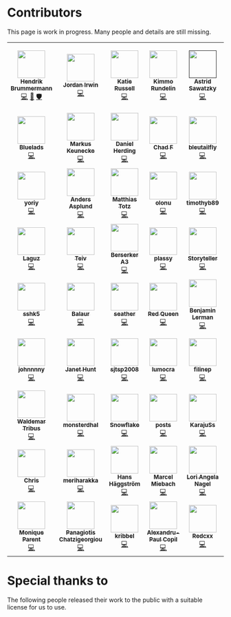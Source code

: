 # Contributors

This page is work in progress. Many people and details are still missing.

<!-- prettier-ignore-start -->
<!-- markdownlint-disable -->
<table>
<tr>
 <td align="center" width="100"><a href="https://github.com/nhnb"><img src="https://avatars3.githubusercontent.com/u/364184?s=64" width="64" height="64" alt=""><br /><sub><b>Hendrik Brummermann</b></sub></a><br /><a href="https://github.com/arianne/stendhal/commits?author=nhnb" title="code">💻</a> <a href="null" title="projectManagement">📆</a> <a href="null" title="security">🛡️</a> </td>
 <td align="center" width="100"><a href="https://www.openhub.net/accounts/243964"><img src="https://gravatar.com/avatar/fea37ed56d2c80b91890d64568e7943d?s=64&rating=PG&d=wavatar" width="64" height="64" alt=""><br /><sub><b>Jordan Irwin</b></sub></a><br /><a href="" title="code">💻</a> </td>
 <td align="center" width="100"><a href="https://www.openhub.net/accounts/2634"><img src="https://gravatar.com/avatar/66316a04c31f02b58fba743f13275f66?s=64&rating=PG&d=wavatar" width="64" height="64" alt=""><br /><sub><b>Katie Russell</b></sub></a><br /><a href="" title="code">💻</a> </td>
 <td align="center" width="100"><a href="https://www.openhub.net/accounts/15277"><img src="https://gravatar.com/avatar/47fe272e163794babfc76306e18b93f6.jpg?s=64&rating=PG&d=wavatar" width="64" height="64" alt=""><br /><sub><b>Kimmo Rundelin</b></sub></a><br /><a href="" title="code">💻</a> </td>
 <td align="center" width="100"><a href=""><img src="https://gravatar.com/avatar/25c2fd9797203da2ed1ac801df0bc374.jpg?s=64&rating=PG&d=wavatar" width="64" height="64" alt=""><br /><sub><b>Astrid Sawatzky</b></sub></a><br /><a href="" title="code">💻</a> </td>
 <td align="center" width="100"><a href="https://www.openhub.net/p/stendhal/contributors/15940771128093"><img src="https://gravatar.com/avatar/dd405f8e0d73c92c0dc90812d34349e9?s=64&rating=PG&d=wavatar" width="64" height="64" alt=""><br /><sub><b>Miguel Angel Blanch Lardin</b></sub></a><br /><a href="" title="code">💻</a> </td>
 <td align="center" width="100"><a href="https://www.openhub.net/accounts/13110"><img src="https://gravatar.com/avatar/71695b83c8cdf2465d19086bdf6fefec?s=64&rating=PG&d=wavatar" width="64" height="64" alt=""><br /><sub><b>Martin Fuchs</b></sub></a><br /><a href="" title="code">💻</a> </td>
</tr>
<tr>
 <td align="center" width="100"><a href="https://www.openhub.net/accounts/22618"><img src="https://gravatar.com/avatar/698635ef7bf5ea343c43a0cb4fc52dc8?s=64&rating=PG&d=wavatar" width="64" height="64" alt=""><br /><sub><b>Bluelads</b></sub></a><br /><a href="" title="code">💻</a> </td>
 <td align="center" width="100"><a href="https://www.openhub.net/p/stendhal/contributors/15940771121091"><img src="https://gravatar.com/avatar/4eebbab9cf562e67094a12dca480d92f.jpg?s=64&rating=PG&d=wavatar" width="64" height="64" alt=""><br /><sub><b>Markus Keunecke</b></sub></a><br /><a href="" title="code">💻</a> </td>
 <td align="center" width="100"><a href="https://www.openhub.net/p/stendhal/contributors/15940771763819"><img src="https://gravatar.com/avatar/34ca9773fb6ae65deab8af8a7202ced3.jpg?s=64&rating=PG&d=wavatar" width="64" height="64" alt=""><br /><sub><b>Daniel Herding</b></sub></a><br /><a href="" title="code">💻</a> </td>
 <td align="center" width="100"><a href="https://www.openhub.net/p/stendhal/contributors/15940771977855"><img src="https://gravatar.com/avatar/f882eeed98bb5afbc521b26cb868940c.jpg?s=64&rating=PG&d=wavatar" width="64" height="64" alt=""><br /><sub><b>Chad F</b></sub></a><br /><a href="" title="code">💻</a> </td>
 <td align="center" width="100"><a href="https://www.openhub.net/accounts/20119"><img src="https://gravatar.com/avatar/89fbe05161b5c026734e850d1c79a2f7?s=64&rating=PG&d=wavatar" width="64" height="64" alt=""><br /><sub><b>bleutailfly</b></sub></a><br /><a href="" title="code">💻</a> </td>
 <td align="center" width="100"><a href="https://www.openhub.net/accounts/155766"><img src="https://gravatar.com/avatar/ddf515c3445545d746bc672ee56e64b6?s=64&rating=PG&d=wavatar" width="64" height="64" alt=""><br /><sub><b>omero</b></sub></a><br /><a href="" title="code">💻</a> </td>
 <td align="center" width="100"><a href="https://www.openhub.net/accounts/18258"><img src="https://gravatar.com/avatar/57fe325bb1f152df4a56969265da094c?s=64&rating=PG&d=wavatar" width="64" height="64" alt=""><br /><sub><b>tigertoes</b></sub></a><br /><a href="" title="code">💻</a> </td>
</tr>
<tr>
 <td align="center" width="100"><a href="https://www.openhub.net/accounts/55439"><img src="https://gravatar.com/avatar/9fc8dde77377927a8890247684e6b745?s=64&rating=PG&d=wavatar" width="64" height="64" alt=""><br /><sub><b>yoriy</b></sub></a><br /><a href="" title="code">💻</a> </td>
 <td align="center" width="100"><a href="https://www.openhub.net/p/stendhal/contributors/15940771476414"><img src="https://gravatar.com/avatar/c329880fbd3b575fea866392785dd44d.jpg?s=64&rating=PG&d=wavatar" width="64" height="64" alt=""><br /><sub><b>Anders Asplund</b></sub></a><br /><a href="" title="code">💻</a> </td>
 <td align="center" width="100"><a href="https://www.openhub.net/p/stendhal/contributors/15940771977851"><img src="https://gravatar.com/avatar/7cb02d736735142133be3f0f71a05071.jpg?s=64&rating=PG&d=wavatar" width="64" height="64" alt=""><br /><sub><b>Matthias Totz</b></sub></a><br /><a href="" title="code">💻</a> </td>
 <td align="center" width="100"><a href="https://www.openhub.net/p/stendhal/contributors/15940772664883"><img src="https://gravatar.com/avatar/a06c8bce7a84aa3f2a955b15f17b8c26.jpg?s=64&rating=PG&d=wavatar" width="64" height="64" alt=""><br /><sub><b>olonu</b></sub></a><br /><a href="" title="code">💻</a> </td>
 <td align="center" width="100"><a href="https://www.openhub.net/accounts/2437"><img src="https://gravatar.com/avatar/71487518e6a187fcadf226fdae24b1ef?s=64&rating=PG&d=wavatar" width="64" height="64" alt=""><br /><sub><b>timothyb89</b></sub></a><br /><a href="" title="code">💻</a> </td>
 <td align="center" width="100"><a href="https://www.openhub.net/p/stendhal/contributors/15940771977861"><img src="https://gravatar.com/avatar/1abbf8f051d78a7eab3577398c03e844.jpg?s=64&rating=PG&d=wavatar" width="64" height="64" alt=""><br /><sub><b>Nadine Schlonies</b></sub></a><br /><a href="" title="code">💻</a> </td>
 <td align="center" width="100"><a href="https://www.openhub.net/p/stendhal/contributors/15940772350884"><img src="https://gravatar.com/avatar/38170811c7b661bc61e870f17f46f113.jpg?s=64&rating=PG&d=wavatar" width="64" height="64" alt=""><br /><sub><b>onu</b></sub></a><br /><a href="" title="code">💻</a> </td>
</tr>
<tr>
 <td align="center" width="100"><a href="https://www.openhub.net/accounts/Laguz"><img src="https://gravatar.com/avatar/d24ffb02627e23e2c80c8c7bda13a133.jpg?s=64&rating=PG&d=wavatar" width="64" height="64" alt=""><br /><sub><b>Laguz</b></sub></a><br /><a href="" title="code">💻</a> </td>
 <td align="center" width="100"><a href="https://www.openhub.net/p/stendhal/contributors/15940771977863"><img src="https://gravatar.com/avatar/a69cfbd309a7e57c1cc0812d8bcc0f02.jpg?s=64&rating=PG&d=wavatar" width="64" height="64" alt=""><br /><sub><b>Teiv</b></sub></a><br /><a href="" title="code">💻</a> </td>
 <td align="center" width="100"><a href="https://www.openhub.net/p/stendhal/contributors/15940771977858"><img src="https://gravatar.com/avatar/ffa283ba87fa49149d9883a1f25a80d1.jpg?s=64&rating=PG&d=wavatar" width="64" height="64" alt=""><br /><sub><b>Berserker A3</b></sub></a><br /><a href="" title="code">💻</a> </td>
 <td align="center" width="100"><a href="https://www.openhub.net/p/stendhal/contributors/15940771311913"><img src="https://gravatar.com/avatar/302f1cc269c2b331c18078afb4cac0ab.jpg?s=64&rating=PG&d=wavatar" width="64" height="64" alt=""><br /><sub><b>plassy</b></sub></a><br /><a href="" title="code">💻</a> </td>
 <td align="center" width="100"><a href="https://www.openhub.net/p/stendhal/contributors/15940771779586"><img src="https://gravatar.com/avatar/fd562e83b916a848e480ae4e553a9d40.jpg?s=64&rating=PG&d=wavatar" width="64" height="64" alt=""><br /><sub><b>Storyteller</b></sub></a><br /><a href="" title="code">💻</a> </td>
 <td align="center" width="100"><a href="https://www.openhub.net/p/stendhal/contributors/15940771977853"><img src="https://gravatar.com/avatar/5f56c9cb2c2e6b6bd2cb701a781bfaa6.jpg?s=64&rating=PG&d=wavatar" width="64" height="64" alt=""><br /><sub><b>Jo S</b></sub></a><br /><a href="" title="code">💻</a> </td>
 <td align="center" width="100"><a href="https://www.openhub.net/p/stendhal/contributors/15940771992757"><img src="https://sourceforge.net/u/soniccuz/user_icon?1539674888" width="64" height="64" alt=""><br /><sub><b>soniccuz</b></sub></a><br /><a href="" title="code">💻</a> </td>
</tr>
<tr>
 <td align="center" width="100"><a href="https://www.openhub.net/p/stendhal/contributors/15940771157307"><img src="https://gravatar.com/avatar/c8d538c1ba4164554269035d0689c31c.jpg?s=64&rating=PG&d=wavatar" width="64" height="64" alt=""><br /><sub><b>sshk5</b></sub></a><br /><a href="" title="code">💻</a> </td>
 <td align="center" width="100"><a href="https://www.openhub.net/p/stendhal/contributors/15940771977873"><img src="https://gravatar.com/avatar/eae46117effb1bc840c96fe2c6d2371a.jpg?s=64&rating=PG&d=wavatar" width="64" height="64" alt=""><br /><sub><b>Balaur</b></sub></a><br /><a href="" title="code">💻</a> </td>
 <td align="center" width="100"><a href="https://www.openhub.net/p/stendhal/contributors/15940771148456"><img src="https://gravatar.com/avatar/99da6a0d8f5d67c62b1ef552d777d3c4.jpg?s=64&rating=PG&d=wavatar" width="64" height="64" alt=""><br /><sub><b>seather</b></sub></a><br /><a href="" title="code">💻</a> </td>
 <td align="center" width="100"><a href="https://www.openhub.net/p/stendhal/contributors/15940771977871"><img src="https://gravatar.com/avatar/c762d0ef602a1ad4fc4fb94ef3be6f98.jpg?s=64&rating=PG&d=wavatar" width="64" height="64" alt=""><br /><sub><b>Red Queen</b></sub></a><br /><a href="" title="code">💻</a> </td>
 <td align="center" width="100"><a href="https://www.openhub.net/p/stendhal/contributors/15940771784960"><img src="https://gravatar.com/avatar/8467df814b0397399af3c754269a8031.jpg?s=64&rating=PG&d=wavatar" width="64" height="64" alt=""><br /><sub><b>Benjamin Lerman</b></sub></a><br /><a href="" title="code">💻</a> </td>
 <td align="center" width="100"><a href="https://www.openhub.net/p/stendhal/contributors/15940771977859"><img src="https://gravatar.com/avatar/1a35f34c16d2e6534910c078fbfcfdeb.jpg?s=64&rating=PG&d=wavatar" width="64" height="64" alt=""><br /><sub><b>Jose Luis Cabello</b></sub></a><br /><a href="" title="code">💻</a> </td>
 <td align="center" width="100"><a href="https://www.openhub.net/p/stendhal/contributors/15940771440300"><img src="https://gravatar.com/avatar/774df7f5e8e64170c6a0d3f5299bd09b.jpg?s=64&rating=PG&d=wavatar" width="64" height="64" alt=""><br /><sub><b>Steve Ierodiaconou</b></sub></a><br /><a href="" title="code">💻</a> </td>
</tr>
<tr>
 <td align="center" width="100"><a href="https://www.openhub.net/p/stendhal/contributors/15940771165258"><img src="https://gravatar.com/avatar/cdf68260d2e681cdf1cf8a31fd577846.jpg?s=64&rating=PG&d=wavatar" width="64" height="64" alt=""><br /><sub><b>johnnnny</b></sub></a><br /><a href="" title="code">💻</a> </td>
 <td align="center" width="100"><a href="https://www.openhub.net/p/stendhal/contributors/15940771737319"><img src="https://gravatar.com/avatar/559177f25a18d4385cd7faf0cb94eecc.jpg?s=64&rating=PG&d=wavatar" width="64" height="64" alt=""><br /><sub><b>Janet Hunt</b></sub></a><br /><a href="" title="code">💻</a> </td>
 <td align="center" width="100"><a href="https://www.openhub.net/p/stendhal/contributors/15940771573012"><img src="https://gravatar.com/avatar/63cbf74e2e097a25aea21824b174c809.jpg?s=64&rating=PG&d=wavatar" width="64" height="64" alt=""><br /><sub><b>sjtsp2008</b></sub></a><br /><a href="" title="code">💻</a> </td>
 <td align="center" width="100"><a href="https://www.openhub.net/p/stendhal/contributors/15940771640206"><img src="https://gravatar.com/avatar/6d7f7aa5b40e7105fe2117f268568f54?s=64&rating=PG&d=wavatar" width="64" height="64" alt=""><br /><sub><b>lumocra</b></sub></a><br /><a href="" title="code">💻</a> </td>
 <td align="center" width="100"><a href="https://www.openhub.net/p/stendhal/contributors/15940771585749"><img src="https://gravatar.com/avatar/266a0f938de29c84f158275a3de492ab.jpg?s=64&rating=PG&d=wavatar" width="64" height="64" alt=""><br /><sub><b>filinep</b></sub></a><br /><a href="" title="code">💻</a> </td>
 <td align="center" width="100"><a href="https://www.openhub.net/p/stendhal/contributors/15940771977852"><img src="https://gravatar.com/avatar/16342659a8a17803800c208205d89a6d.jpg?s=64&rating=PG&d=wavatar" width="64" height="64" alt=""><br /><sub><b>Javier Correa</b></sub></a><br /><a href="" title="code">💻</a> </td>
 <td align="center" width="100"><a href="https://www.openhub.net/p/stendhal/contributors/15940771518097"><img src="https://gravatar.com/avatar/766bd127208301ff05f389a373bbf98b.jpg?s=64&rating=PG&d=wavatar" width="64" height="64" alt=""><br /><sub><b>amano</b></sub></a><br /><a href="" title="code">💻</a> </td>
</tr>
<tr>
 <td align="center" width="100"><a href="https://www.openhub.net/p/stendhal/contributors/15940771139168"><img src="https://gravatar.com/avatar/88e84e8d224fa123fcb67ed60e00164d.jpg?s=64&rating=PG&d=wavatar" width="64" height="64" alt=""><br /><sub><b>Waldemar Tribus</b></sub></a><br /><a href="" title="code">💻</a> </td>
 <td align="center" width="100"><a href="https://www.openhub.net/p/stendhal/contributors/15940771573672"><img src="https://gravatar.com/avatar/20916c4de4dccdf3a0637adc7382f2a1.jpg?s=64&rating=PG&d=wavatar" width="64" height="64" alt=""><br /><sub><b>monsterdhal</b></sub></a><br /><a href="" title="code">💻</a> </td>
 <td align="center" width="100"><a href="https://www.openhub.net/p/stendhal/contributors/15940772350883"><img src="https://gravatar.com/avatar/ccfc22f4450e70b4330843c48277d427.jpg?s=64&rating=PG&d=wavatar" width="64" height="64" alt=""><br /><sub><b>Snowflake</b></sub></a><br /><a href="" title="code">💻</a> </td>
 <td align="center" width="100"><a href="https://www.openhub.net/p/stendhal/contributors/15940771175663"><img src="https://gravatar.com/avatar/cd76d0318ecba5f7404e100962e83dca.jpg?s=64&rating=PG&d=wavatar" width="64" height="64" alt=""><br /><sub><b>posts</b></sub></a><br /><a href="" title="code">💻</a> </td>
 <td align="center" width="100"><a href="https://www.openhub.net/p/stendhal/contributors/15940773061551"><img src="https://gravatar.com/avatar/1e9cc669830a0248353cf98b6fda8b38.jpg?s=64&rating=PG&d=wavatar" width="64" height="64" alt=""><br /><sub><b>KarajuSs</b></sub></a><br /><a href="" title="code">💻</a> </td>
 <td align="center" width="100"><a href="https://www.openhub.net/p/stendhal/contributors/15940771977857"><img src="https://gravatar.com/avatar/e1047ce1dba5cd5a98d7ac34ded078ee.jpg?s=64&rating=PG&d=wavatar" width="64" height="64" alt=""><br /><sub><b>p do</b></sub></a><br /><a href="" title="code">💻</a> </td>
 <td align="center" width="100"><a href="https://www.openhub.net/p/stendhal/contributors/15940771804408"><img src="https://gravatar.com/avatar/888691da483a8f3fafe49b805b78086c?s=64&rating=PG&d=wavatar" width="64" height="64" alt=""><br /><sub><b>Cosmin Humeniuc</b></sub></a><br /><a href="" title="code">💻</a> </td>
</tr>
<tr>
 <td align="center" width="100"><a href="https://www.openhub.net/p/stendhal/contributors/15940771147704"><img src="https://gravatar.com/avatar/0fe9d5c761830bad06e4c01981d1b4ba?s=64&rating=PG&d=wavatar" width="64" height="64" alt=""><br /><sub><b>Chris</b></sub></a><br /><a href="" title="code">💻</a> </td>
 <td align="center" width="100"><a href="https://www.openhub.net/p/stendhal/contributors/15940772168009"><img src="https://gravatar.com/avatar/06e41ced61f6c624db47bf2c5f0b6802.jpg?s=64&rating=PG&d=wavatar" width="64" height="64" alt=""><br /><sub><b>meriharakka</b></sub></a><br /><a href="" title="code">💻</a> </td>
 <td align="center" width="100"><a href="https://www.openhub.net/p/stendhal/contributors/15940771183463"><img src="https://gravatar.com/avatar/59017c212175786d984d8f6a2db8c1ce.jpg?s=64&rating=PG&d=wavatar" width="64" height="64" alt=""><br /><sub><b>Hans Häggström</b></sub></a><br /><a href="" title="code">💻</a> </td>
 <td align="center" width="100"><a href="https://www.openhub.net/p/stendhal/contributors/15940771977869"><img src="https://gravatar.com/avatar/684ab86623de071d923dff765ab6af11.jpg?s=64&rating=PG&d=wavatar" width="64" height="64" alt=""><br /><sub><b>Marcel Miebach</b></sub></a><br /><a href="" title="code">💻</a> </td>
 <td align="center" width="100"><a href="https://www.openhub.net/p/stendhal/contributors/15940772664880"><img src="https://gravatar.com/avatar/666b9bb87d245a859f70f147c01904e3.jpg?s=64&rating=PG&d=wavatar" width="64" height="64" alt=""><br /><sub><b>Lori Angela Nagel</b></sub></a><br /><a href="" title="code">💻</a> </td>
 <td align="center" width="100"><a href="https://www.openhub.net/p/stendhal/contributors/15940771703239"><img src="https://gravatar.com/avatar/a142253c42c6ecc08882107c3c3c4f7b.jpg?s=64&rating=PG&d=wavatar" width="64" height="64" alt=""><br /><sub><b>Tobias Frei</b></sub></a><br /><a href="" title="code">💻</a> </td>
 <td align="center" width="100"><a href="https://www.openhub.net/p/stendhal/contributors/15940771139179"><img src="https://gravatar.com/avatar/0fcbac86dbc42e1235a8a44bb03b4ffa.jpg?s=64&rating=PG&d=wavatar" width="64" height="64" alt=""><br /><sub><b>oslsachem</b></sub></a><br /><a href="" title="code">💻</a> </td>
</tr>
<tr>
 <td align="center" width="100"><a href="https://www.openhub.net/p/stendhal/contributors/15940771142463"><img src="https://gravatar.com/avatar/547f1cfd74c65667f3cbd8b29410fa70.jpg?s=64&rating=PG&d=wavatar" width="64" height="64" alt=""><br /><sub><b>Monique Parent</b></sub></a><br /><a href="" title="code">💻</a> </td>
 <td align="center" width="100"><a href="https://www.openhub.net/p/stendhal/contributors/15940772923575"><img src="https://gravatar.com/avatar/e25c4b330c6348bce687448cbc2d95da.jpg?s=64&rating=PG&d=wavatar" width="64" height="64" alt=""><br /><sub><b>Panagiotis Chatzigeorgiou</b></sub></a><br /><a href="" title="code">💻</a> </td>
 <td align="center" width="100"><a href="https://www.openhub.net/p/stendhal/contributors/15940773144751"><img src="https://gravatar.com/avatar/7cf637ca7fd4629c3a2db7ebc38e6921.jpg?s=64&rating=PG&d=wavatar" width="64" height="64" alt=""><br /><sub><b>kribbel</b></sub></a><br /><a href="" title="code">💻</a> </td>
 <td align="center" width="100"><a href="https://www.openhub.net/p/stendhal/contributors/15940772269452"><img src="https://gravatar.com/avatar/10fa59baa9f5f86bc69b2b0f613cb510.jpg?s=64&rating=PG&d=wavatar" width="64" height="64" alt=""><br /><sub><b>Alexandru-Paul Copil</b></sub></a><br /><a href="" title="code">💻</a> </td>
 <td align="center" width="100"><a href="https://www.openhub.net/p/stendhal/contributors/15940773144750"><img src="https://avatars3.githubusercontent.com/u/39546701?s=64" width="64" height="64" alt=""><br /><sub><b>Redcxx</b></sub></a><br /><a href="" title="code">💻</a> </td>
</tr>
</table>
<!-- markdownlint-enable -->
<!-- prettier-ignore-end -->
<!-- ALL-CONTRIBUTORS-LIST:END -->


# Special thanks to

The following people released their work to the public with a suitable license for us to use.
